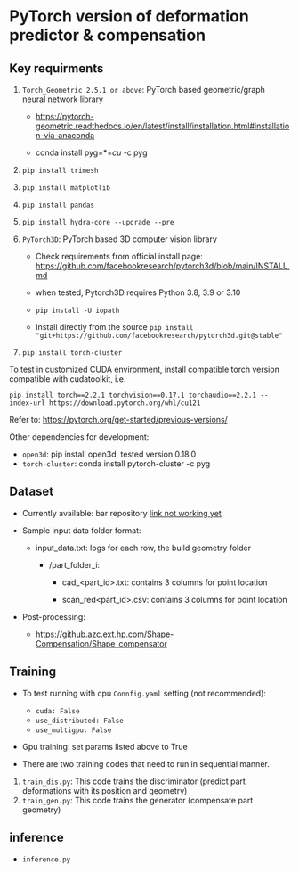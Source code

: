 

# PyTorch version of deformation predictor & compensation

## Key requirments

1. ``Torch_Geometric 2.5.1 or above``: PyTorch based geometric/graph neural network library
   
   - https://pytorch-geometric.readthedocs.io/en/latest/install/installation.html#installation-via-anaconda
   
   - conda install pyg=*=*cu* -c pyg

2. ``pip install trimesh``

3. ``pip install matplotlib``

4. ``pip install pandas``

5. ``pip install hydra-core --upgrade --pre``

6. ``PyTorch3D``: PyTorch based 3D computer vision library 

   - Check requirements from official install page: https://github.com/facebookresearch/pytorch3d/blob/main/INSTALL.md
   - when tested, Pytorch3D requires Python 3.8, 3.9 or 3.10
   
   - ``pip install -U iopath``
    
   - Install directly from the source ``pip install "git+https://github.com/facebookresearch/pytorch3d.git@stable" ``

7. ``pip install torch-cluster``

To test in customized CUDA environment, install compatible torch version compatible with cudatoolkit, i.e.

``pip install torch==2.2.1 torchvision==0.17.1 torchaudio==2.2.1 --index-url https://download.pytorch.org/whl/cu121``

 Refer to: 
https://pytorch.org/get-started/previous-versions/

Other dependencies for development: 

- ``open3d``: pip install open3d, tested version 0.18.0
- ``torch-cluster``: conda install pytorch-cluster -c pyg



## Dataset
- Currently available: bar repository [link not working yet](https://duckduckgo.com)

- Sample input data folder format: 
  
   -  input_data.txt: logs for each row, the build geometry folder 
  
      - /part_folder_i:

         - cad_<part_id>.txt: contains 3 columns for point location 

         - scan_red<part_id>.csv: contains 3 columns for point location 

- Post-processing: 
  
    - https://github.azc.ext.hp.com/Shape-Compensation/Shape_compensator


## Training

- To test running with cpu ``Connfig.yaml`` setting (not recommended): 
  
    - `` cuda: False ``
    - ``use_distributed: False``
    - ``use_multigpu: False``
- Gpu training: set params listed above to True

- There are two training codes that need to run in sequential manner.
1. ``train_dis.py``: This code trains the discriminator (predict part deformations with its position and geometry) 
2. ``train_gen.py``: This code trains the generator (compensate part geometry)

## inference
- ``inference.py`` 